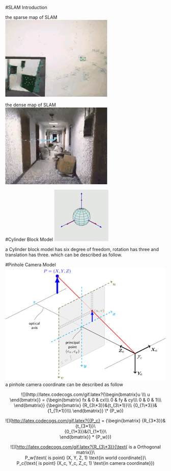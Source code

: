 #SLAM Introduction

the sparse map of SLAM  
![sparse](resources/Sparse.gif)

the dense map of SLAM  
![dense](resources/dense.gif)

#Cylinder Block Model
![Cylinderblockmodel](resources/Cylinderblockmodel.gif)

a Cylinder block model has six degree of freedom, rotation has three and translation has three. which can be described as follow.  



#Pinhole Camera Model
![pinhole](resources/pinhole.gif)
a pinhole camera coordinate can be described as follow  
<div align="center">![](http://latex.codecogs.com/gif.latex?{\begin{bmatrix}u \\\ u \end{bmatrix}} = 
	{\begin{bmatrix}
	fx & 0 & cx\\\ 
	0 & fy & cy\\\
	0 & 0 & 1\\\
	\end{bmatrix}}
	{\begin{bmatrix}
    {R_{3\*3}}&{t_{3\*1}}\\\
    {0_{1\*3}}&{1_{1\*1}}\\\
	\end{bmatrix}} \* {P_w})   

![](http://latex.codecogs.com/gif.latex?{{P_c} = {\begin{bmatrix}
    {R_{3\*3}}&{t_{3\*1}}\\\
    {0_{1\*3}}&{1_{1\*1}}\\\
	\end{bmatrix}} \* {P_w}})

![](http://latex.codecogs.com/gif.latex?{R_{3\*3}}{\text{ is a Orthogonal matrix}}\\\
P_w{\text{ is point} (X, Y, Z, 1) \text{in world coordinate}}\\\
P_c{\text{ is point} (X_c, Y_c, Z_c, 1) \text{in camera coordinate}})
